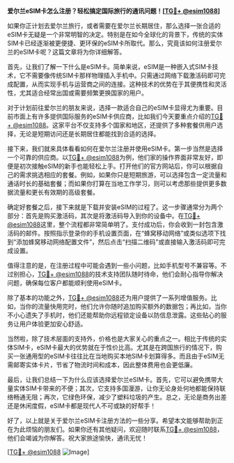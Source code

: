 **爱尔兰eSIM卡怎么注册？轻松搞定国际旅行的通讯问题！[[TG💪+ @esim1088](https://t.me/s/esim1088)]**

如果你正计划去爱尔兰旅行，或者需要在爱尔兰长期居住，那么选择一张合适的eSIM卡无疑是一个非常明智的决定。特别是在如今全球化的背景下，传统的实体SIM卡已经逐渐被更便捷、更环保的eSIM卡所取代。那么，究竟该如何注册爱尔兰的eSIM卡呢？这篇文章将为你详细解答。

首先，让我们了解一下什么是eSIM卡。简单来说，eSIM是一种嵌入式SIM卡技术，它不需要像传统SIM卡那样物理插入手机中。只需通过网络下载激活码即可完成配置，从而实现手机与运营商之间的连接。这种技术的优势在于其便携性和灵活性，尤其适合经常出国或需要频繁更换国家的用户。

对于计划前往爱尔兰的朋友来说，选择一款适合自己的eSIM卡显得尤为重要。目前市面上有许多提供国际服务的eSIM卡供应商，比如我们今天要重点介绍的[TG💪+ @esim1088](https://t.me/s/esim1088)。这家平台不仅支持多个国家和地区，还提供了多种套餐供用户选择，无论是短期访问还是长期居住都能找到合适的选择。

接下来，我们就来具体看看如何在爱尔兰注册并使用eSIM卡。第一步当然是选择一个可靠的供应商。以[TG💪+ @esim1088](https://t.me/s/esim1088)为例，他们家的操作界面非常友好，即便是初次接触eSIM的新手也能轻松上手。打开他们的官方网站后，你可以根据自己的需求挑选相应的套餐。例如，如果你只是短期旅游，可以选择包含一定流量和通话时长的基础套餐；而如果你打算在当地工作学习，则可以考虑那些提供更多数据流量和更长有效期的高级套餐。

确定好套餐之后，接下来就是下载并安装eSIM的过程了。这一步骤通常分为两个部分：首先是购买激活码，其次是将激活码导入到你的设备中。在[TG💪+ @esim1088](https://t.me/s/esim1088)这里，整个流程都非常简单明了。支付成功后，你会收到一封包含激活码的邮件。按照指示登录你的手机设置页面，在“蜂窝移动网络”或类似选项下找到“添加蜂窝移动网络配置文件”，然后点击“扫描二维码”或直接输入激活码即可完成设置。

值得注意的是，在注册过程中可能会遇到一些小问题，比如手机型号不兼容等。不过别担心，[TG💪+ @esim1088](https://t.me/s/esim1088)的技术支持团队随时待命，他们会耐心指导你解决问题，确保每位客户都能顺利使用eSIM卡。

除了基本的功能之外，[TG💪+ @esim1088](https://t.me/s/esim1088)还为用户提供了一系列增值服务。比如，当你的流量快用完时，他们允许你随时追加购买额外的数据包；再比如，当你不小心遗失了手机时，他们还能帮助你远程锁定设备以防信息泄露。这些贴心的服务让用户体验更加安心舒适。

当然啦，除了技术层面的支持外，价格也是大家关心的重点之一。相比于传统的实体SIM卡，eSIM卡最大的优势就在于性价比高。尤其是在跨国旅行的情况下，购买一张通用型的eSIM卡往往比在当地购买本地SIM卡划算得多。而且由于eSIM无需邮寄实体卡片，节省了物流时间和成本，因此整体费用也会更低廉。

最后，让我们总结一下为什么应该选择爱尔兰eSIM卡。首先，它可以避免携带大量实体SIM卡带来的不便；其次，它支持多国漫游，让你无论身处何地都能保持联络畅通无阻；再次，它绿色环保，减少了塑料垃圾的产生。总之，无论是商务出差还是休闲度假，eSIM卡都是现代人不可或缺的好帮手！

好了，以上就是关于爱尔兰eSIM卡注册方法的一些分享。希望本文能够帮助到正在为此烦恼的朋友们。如果你还有其他疑问，欢迎随时联系[TG💪+ @esim1088](https://t.me/s/esim1088)，他们会竭诚为你解答。祝大家旅途愉快，通讯无忧！

[[TG💪+ @esim1088](https://t.me/s/esim1088) ![Image](https://i.postimg.cc/4NQfJmqS/Snipaste-2025-05-13-00-14-12.png)]